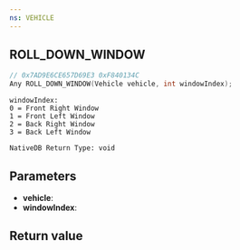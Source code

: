 ```yaml
---
ns: VEHICLE
---
```

## ROLL_DOWN_WINDOW

```c
// 0x7AD9E6CE657D69E3 0xF840134C
Any ROLL_DOWN_WINDOW(Vehicle vehicle, int windowIndex);
```

```
windowIndex:  
0 = Front Right Window  
1 = Front Left Window  
2 = Back Right Window  
3 = Back Left Window  
```

```
NativeDB Return Type: void
```

## Parameters
* **vehicle**: 
* **windowIndex**: 

## Return value

